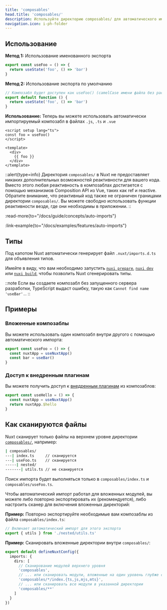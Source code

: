 ```yaml
---
title: 'composables'
head.title: 'composables/'
description: Используйте директорию composables/ для автоматического импорта композаблов Vue в ваше приложение.
navigation.icon: i-ph-folder
---
```


## Использование

**Метод 1:** Использование именованного экспорта

```js [composables/useFoo.ts]
export const useFoo = () => {
  return useState('foo', () => 'bar')
}
```

**Метод 2:** Использование экспорта по умолчанию

```js [composables/use-foo.ts or composables/useFoo.ts]
// Композабл будет доступен как useFoo() (camelCase имени файла без расширения)
export default function () {
  return useState('foo', () => 'bar')
}
```

**Использование:** Теперь вы можете использовать автоматически импортируемый композабл в файлах `.js`, `.ts` и `.vue`

```vue [app.vue]
<script setup lang="ts">
const foo = useFoo()
</script>

<template>
  <div>
    {{ foo }}
  </div>
</template>
```

::alert{type=info}
Директория `composables/` в Nuxt не предоставляет никаких дополнительных возможностей реактивности для вашего кода. Вместо этого любая реактивность в композаблах достигается с помощью механизмов Composition API из Vue, таких как ref и reactive. Обратите внимание, что реактивный код также не ограничен границами директории `composables/`. Вы можете свободно использовать функции реактивности везде, где они необходимы в приложении.
::

:read-more{to="/docs/guide/concepts/auto-imports"}

:link-example{to="/docs/examples/features/auto-imports"}

## Типы

Под капотом Nuxt автоматически генерирует файл `.nuxt/imports.d.ts` для объявления типов.

Имейте в виду, что вам необходимо запустить [`nuxi prepare`](/docs/api/commands/prepare), [`nuxi dev`](/docs/api/commands/dev) или [`nuxi build`](/docs/api/commands/build), чтобы позволить Nuxt сгенерировать типы.

::note
Если вы создаете композабл без запущенного сервера разработки, TypeScript выдаст ошибку, такую как `Cannot find name 'useBar'.`.
::

## Примеры

### Вложенные композаблы

Вы можете использовать один композабл внутри другого с помощью автоматического импорта:

```js [composables/test.ts]
export const useFoo = () => {
  const nuxtApp = useNuxtApp()
  const bar = useBar()
}
```

### Доступ к внедренным плагинам

Вы можете получить доступ к [внедренным плагинам](/docs/guide/directory-structure/plugins#automatically-providing-helpers) из композаблов:

```js [composables/test.ts]
export const useHello = () => {
  const nuxtApp = useNuxtApp()
  return nuxtApp.$hello
}
```

## Как сканируются файлы

Nuxt сканирует только файлы на верхнем уровне директории [`composables/`](/docs/guide/directory-structure/composables), например:

```bash [Directory Structure]
| composables/
---| index.ts     // сканируется
---| useFoo.ts    // сканируется
-----| nested/
-------| utils.ts // не сканируется
```

Поиск импорта будет выполняться только в `composables/index.ts` и `composables/useFoo.ts`.

Чтобы автоматический импорт работал для вложенных модулей, вы можете либо повторно экспортировать их (рекомендуется), либо настроить сканер для включения вложенных директорий:

**Пример:** Повторно экспортируйте необходимые вам композаблы из файла `composables/index.ts`:

```ts [composables/index.ts]
// Включает автоматический импорт для этого экспорта
export { utils } from './nested/utils.ts'
```

**Пример:** Сканировать вложенные директории внутри `composables/`:

```ts twoslash [nuxt.config.ts]
export default defineNuxtConfig({
  imports: {
    dirs: [
      // Сканирование модулей верхнего уровня
      'composables',
      // ... или сканировать модули, вложенные на один уровень глубже с определенным именем и расширением файла
      'composables/*/index.{ts,js,mjs,mts}',
      // ... или сканировать все модули в указанной директории
      'composables/**'
    ]
  }
})
```
